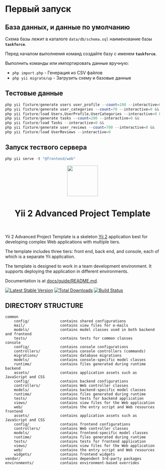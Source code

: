 # Первый запуск

## База данных, и данные по умолчанию
Схема базы лежит в каталоге `data/db/schema.sql` наименование базы **`taskforce`**.

Перед началом выполнения команд создайте базу с именем **`taskforce`**.

Выполнить команды или импортировать данные вручную:
- `php import.php` - Генерация из CSV файлов
- `php yii migrate/up` - Загрузить схему и базовые данные

## Тестовые данные

```php
php yii fixture/generate users user_profile --count=100 --interactive=0 && 
php yii fixture/generate user_categories --count=70 --interactive=0 && 
php yii fixture/load Users,UserProfile,UserCategories --interactive=0 && 
php yii fixture/generate tasks --count=200 --interactive=0 && 
php yii fixture/load Tasks --interactive=0 && 
php yii fixture/generate user_reviews --count=700 --interactive=0 &&
php yii fixture/load UserReviews --interactive=0
```

## Запуск тествого сервера
```php
php yii serve -t "@frontend/web"
```

<p align="center">
    <a href="https://github.com/yiisoft" target="_blank">
        <img src="https://avatars0.githubusercontent.com/u/993323" height="100px">
    </a>
    <h1 align="center">Yii 2 Advanced Project Template</h1>
    <br>
</p>

Yii 2 Advanced Project Template is a skeleton [Yii 2](http://www.yiiframework.com/) application best for
developing complex Web applications with multiple tiers.

The template includes three tiers: front end, back end, and console, each of which
is a separate Yii application.

The template is designed to work in a team development environment. It supports
deploying the application in different environments.

Documentation is at [docs/guide/README.md](docs/guide/README.md).

[![Latest Stable Version](https://img.shields.io/packagist/v/yiisoft/yii2-app-advanced.svg)](https://packagist.org/packages/yiisoft/yii2-app-advanced)
[![Total Downloads](https://img.shields.io/packagist/dt/yiisoft/yii2-app-advanced.svg)](https://packagist.org/packages/yiisoft/yii2-app-advanced)
[![Build Status](https://travis-ci.com/yiisoft/yii2-app-advanced.svg?branch=master)](https://travis-ci.com/yiisoft/yii2-app-advanced)

DIRECTORY STRUCTURE
-------------------

```
common
    config/              contains shared configurations
    mail/                contains view files for e-mails
    models/              contains model classes used in both backend and frontend
    tests/               contains tests for common classes    
console
    config/              contains console configurations
    controllers/         contains console controllers (commands)
    migrations/          contains database migrations
    models/              contains console-specific model classes
    runtime/             contains files generated during runtime
backend
    assets/              contains application assets such as JavaScript and CSS
    config/              contains backend configurations
    controllers/         contains Web controller classes
    models/              contains backend-specific model classes
    runtime/             contains files generated during runtime
    tests/               contains tests for backend application    
    views/               contains view files for the Web application
    web/                 contains the entry script and Web resources
frontend
    assets/              contains application assets such as JavaScript and CSS
    config/              contains frontend configurations
    controllers/         contains Web controller classes
    models/              contains frontend-specific model classes
    runtime/             contains files generated during runtime
    tests/               contains tests for frontend application
    views/               contains view files for the Web application
    web/                 contains the entry script and Web resources
    widgets/             contains frontend widgets
vendor/                  contains dependent 3rd-party packages
environments/            contains environment-based overrides
```
